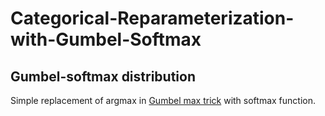 # Categorical-Reparameterization-with-Gumbel-Softmax

## Gumbel-softmax distribution
Simple replacement of argmax in [Gumbel max trick](https://github.com/syyunn/Gumbel-max-trick) with softmax function.
